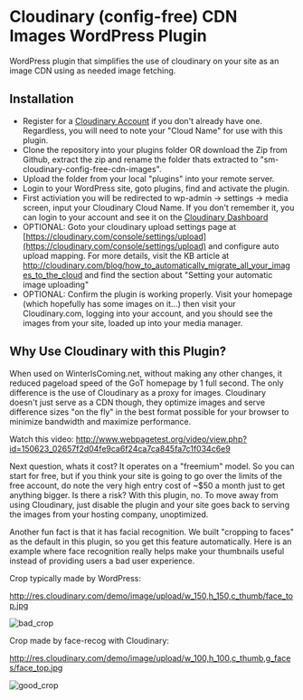 # Cloudinary (config-free) CDN Images WordPress Plugin
WordPress plugin that simplifies the use of cloudinary on your site as an image CDN using as needed image fetching.

## Installation
- Register for a [Cloudinary Account](http://cloudinary.com/invites/lpov9zyyucivvxsnalc5/zm41jatc7d1qufgtlnna) if you don't already have one. Regardless, you will need to note your "Cloud Name" for use with this plugin.
- Clone the repository into your plugins folder OR download the Zip from Github, extract the zip and rename the folder thats extracted to "sm-cloudinary-config-free-cdn-images".
- Upload the folder from your local "plugins" into your remote server.
- Login to your WordPress site, goto plugins, find and activate the plugin.
- First activiation you will be redirected to wp-admin -> settings -> media screen, input your Cloudinary Cloud Name. If you don't remember it, you can login to your account and see it on the [Cloudinary Dashboard](https://cloudinary.com/console)
- OPTIONAL: Goto your cloudinary upload settings page at [https://cloudinary.com/console/settings/upload](https://cloudinary.com/console/settings/upload) and configure auto upload mapping. For more details, visit the KB article at http://cloudinary.com/blog/how_to_automatically_migrate_all_your_images_to_the_cloud and find the section about "Setting your automatic image uploading"
- OPTIONAL: Confirm the plugin is working properly. Visit your homepage (which hopefully has some images on it...) then visit your Cloudinary.com, logging into your account, and you should see the images from your site, loaded up into your media manager.

## Why Use Cloudinary with this Plugin?

When used on WinterIsComing.net, without making any other changes, it reduced pageload speed of the GoT homepage by 1 full second. The only difference is the use of Cloudinary as a proxy for images. Cloudinary doesn't just serve as a CDN though, they optimize images and serve difference sizes "on the fly" in the best format possible for your browser to minimize bandwidth and maximize performance. 

Watch this video: 
http://www.webpagetest.org/video/view.php?id=150623_02657f2d04fe9ca6f24ca7ca845fa7c1f034c6e9

Next question, whats it cost? It operates on a "freemium" model. So you can start for free, but if you think your site is going to go over the limits of the free account, do note the very high entry cost of ~$50 a month just to get anything bigger. Is there a risk? With this plugin, no. To move away from using Cloudinary, just disable the plugin and your site goes back to serving the images from your hosting company, unoptimized.

Another fun fact is that it has facial recognition. We built "cropping to faces" as the default in this plugin, so you get this feature automatically. Here is an example where face recognition really helps make your thumbnails useful instead of providing users a bad user experience.

Crop typically made by WordPress:

http://res.cloudinary.com/demo/image/upload/w_150,h_150,c_thumb/face_top.jpg

![bad_crop](http://res.cloudinary.com/demo/image/upload/w_150,h_150,c_thumb/face_top.jpg)

Crop made by face-recog  with Cloudinary:

http://res.cloudinary.com/demo/image/upload/w_100,h_100,c_thumb,g_faces/face_top.jpg

![good_crop](http://res.cloudinary.com/demo/image/upload/w_100,h_100,c_thumb,g_faces/face_top.jpg)
